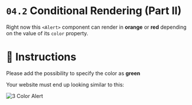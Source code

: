 # `04.2` Conditional Rendering (Part II)

Right now this `<Alert>` component can render in **orange** or **red** depending on the value of its `color` property.

# :speech_balloon: Instructions

Please add the possibility to specify the color as **green**

Your website must end up looking similar to this:

![3 Color Alert](https://ucarecdn.com/42b2d03c-f3e4-4cee-8225-d16707fc7bef/)
